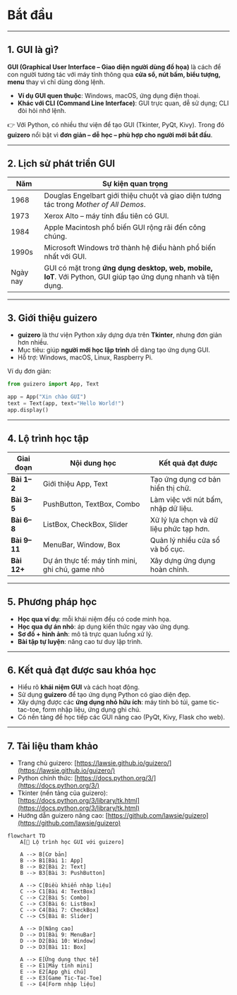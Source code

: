 # Bắt đầu

---

## 1. GUI là gì?

**GUI (Graphical User Interface – Giao diện người dùng đồ họa)** là cách để con người tương tác với máy tính thông qua **cửa sổ, nút bấm, biểu tượng, menu** thay vì chỉ dùng dòng lệnh.

* **Ví dụ GUI quen thuộc**: Windows, macOS, ứng dụng điện thoại.
* **Khác với CLI (Command Line Interface)**: GUI trực quan, dễ sử dụng; CLI đòi hỏi nhớ lệnh.

👉 Với Python, có nhiều thư viện để tạo GUI (Tkinter, PyQt, Kivy). Trong đó **guizero** nổi bật vì **đơn giản – dễ học – phù hợp cho người mới bắt đầu**.

---

## 2. Lịch sử phát triển GUI

| Năm      | Sự kiện quan trọng                                                                                             |
| -------- | -------------------------------------------------------------------------------------------------------------- |
| 1968     | Douglas Engelbart giới thiệu chuột và giao diện tương tác trong *Mother of All Demos*.                         |
| 1973     | Xerox Alto – máy tính đầu tiên có GUI.                                                                         |
| 1984     | Apple Macintosh phổ biến GUI rộng rãi đến công chúng.                                                          |
| 1990s    | Microsoft Windows trở thành hệ điều hành phổ biến nhất với GUI.                                                |
| Ngày nay | GUI có mặt trong **ứng dụng desktop, web, mobile, IoT**. Với Python, GUI giúp tạo ứng dụng nhanh và tiện dụng. |

---

## 3. Giới thiệu guizero

* **guizero** là thư viện Python xây dựng dựa trên **Tkinter**, nhưng đơn giản hơn nhiều.
* Mục tiêu: giúp **người mới học lập trình** dễ dàng tạo ứng dụng GUI.
* Hỗ trợ: Windows, macOS, Linux, Raspberry Pi.

Ví dụ đơn giản:

```python
from guizero import App, Text

app = App("Xin chào GUI")
text = Text(app, text="Hello World!")
app.display()
```

---

## 4. Lộ trình học tập

| Giai đoạn    | Nội dung học                                    | Kết quả đạt được                        |
| ------------ | ----------------------------------------------- | --------------------------------------- |
| **Bài 1–2**  | Giới thiệu App, Text                            | Tạo ứng dụng cơ bản hiển thị chữ.       |
| **Bài 3–5**  | PushButton, TextBox, Combo                      | Làm việc với nút bấm, nhập dữ liệu.     |
| **Bài 6–8**  | ListBox, CheckBox, Slider                       | Xử lý lựa chọn và dữ liệu phức tạp hơn. |
| **Bài 9–11** | MenuBar, Window, Box                            | Quản lý nhiều cửa sổ và bố cục.         |
| **Bài 12+**  | Dự án thực tế: máy tính mini, ghi chú, game nhỏ | Xây dựng ứng dụng hoàn chỉnh.           |

---

## 5. Phương pháp học

* **Học qua ví dụ**: mỗi khái niệm đều có code minh họa.
* **Học qua dự án nhỏ**: áp dụng kiến thức ngay vào ứng dụng.
* **Sơ đồ + hình ảnh**: mô tả trực quan luồng xử lý.
* **Bài tập tự luyện**: nâng cao tư duy lập trình.

---

## 6. Kết quả đạt được sau khóa học

* Hiểu rõ **khái niệm GUI** và cách hoạt động.
* Sử dụng **guizero** để tạo ứng dụng Python có giao diện đẹp.
* Xây dựng được các **ứng dụng nhỏ hữu ích**: máy tính bỏ túi, game tic-tac-toe, form nhập liệu, ứng dụng ghi chú.
* Có nền tảng để học tiếp các GUI nâng cao (PyQt, Kivy, Flask cho web).

---

## 7. Tài liệu tham khảo

* Trang chủ guizero: [https://lawsie.github.io/guizero/](https://lawsie.github.io/guizero/)
* Python chính thức: [https://docs.python.org/3/](https://docs.python.org/3/)
* Tkinter (nền tảng của guizero): [https://docs.python.org/3/library/tk.html](https://docs.python.org/3/library/tk.html)
* Hướng dẫn guizero nâng cao: [https://github.com/lawsie/guizero](https://github.com/lawsie/guizero)


```mermaid
flowchart TD
    A[🎯 Lộ trình học GUI với guizero]

    A --> B[Cơ bản]
    B --> B1[Bài 1: App]
    B --> B2[Bài 2: Text]
    B --> B3[Bài 3: PushButton]

    A --> C[Điều khiển nhập liệu]
    C --> C1[Bài 4: TextBox]
    C --> C2[Bài 5: Combo]
    C --> C3[Bài 6: ListBox]
    C --> C4[Bài 7: CheckBox]
    C --> C5[Bài 8: Slider]

    A --> D[Nâng cao]
    D --> D1[Bài 9: MenuBar]
    D --> D2[Bài 10: Window]
    D --> D3[Bài 11: Box]

    A --> E[Ứng dụng thực tế]
    E --> E1[Máy tính mini]
    E --> E2[App ghi chú]
    E --> E3[Game Tic-Tac-Toe]
    E --> E4[Form nhập liệu]


```


